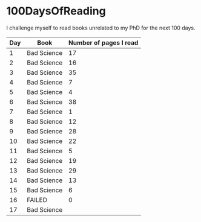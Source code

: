 # 100DaysOfReading

I challenge myself to read books unrelated to my PhD for the next 100 days. 

| Day | Book | Number of pages I read | 
|---|-------------|----|
| 1 | Bad Science | 17 |
| 2 | Bad Science | 16 |
| 3 | Bad Science | 35 |
| 4 | Bad Science | 7  |
| 5 | Bad Science | 4  |
| 6 | Bad Science | 38 |
| 7 | Bad Science | 1  |
| 8 | Bad Science | 12 |
| 9 | Bad Science | 28 |
|10 | Bad Science | 22 |
|11 | Bad Science | 5  |
|12 | Bad Science | 19 |
|13 | Bad Science | 29 |
|14 | Bad Science | 13 |
|15 | Bad Science | 6  |
|16 | FAILED      | 0  |
|17 | Bad Science |    |







